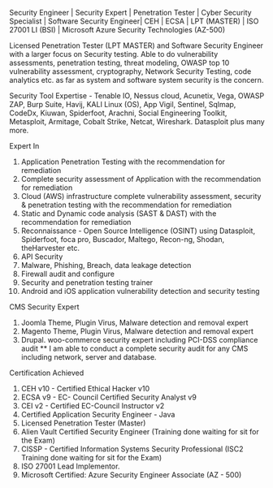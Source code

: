 Security Engineer | Security Expert | Penetration Tester | Cyber Security Specialist | Software Security Engineer| CEH | ECSA | LPT (MASTER) | ISO 27001 LI (BSI) | Microsoft Azure Security Technologies (AZ-500)

Licensed Penetration Tester (LPT MASTER) and Software Security Engineer with a larger focus on Security testing. Able to do vulnerability assessments, penetration testing, threat modeling, OWASP top 10 vulnerability assessment, cryptography, Network Security Testing, code analytics etc. as far as system and software system security is the concern.

Security Tool Expertise - Tenable IO, Nessus cloud, Acunetix, Vega, OWASP ZAP, Burp Suite, Havij, KALI Linux (OS), App Vigil, Sentinel, Sqlmap, CodeDx, Kiuwan, Spiderfoot, Arachni, Social Engineering Toolkit, Metasploit, Armitage, Cobalt Strike, Netcat, Wireshark. Datasploit plus many more.

Expert In

1. Application Penetration Testing with the recommendation for remediation
2. Complete security assessment of Application with the recommendation for remediation
3. Cloud (AWS) infrastructure complete vulnerability assessment, security & penetration testing with the recommendation for remediation
4. Static and Dynamic code analysis (SAST & DAST) with the recommendation for remediation
5. Reconnaissance - Open Source Intelligence (OSINT) using Datasploit, Spiderfoot, foca pro, Buscador, Maltego, Recon-ng, Shodan, theHarvester etc.
6. API Security
7. Malware, Phishing, Breach, data leakage detection
8. Firewall audit and configure
9. Security and penetration testing trainer
10. Android and iOS application vulnerability detection and security testing

CMS Security Expert

1. Joomla Theme, Plugin Virus, Malware detection and removal expert
2. Magento Theme, Plugin Virus, Malware detection and removal expert
3. Drupal. woo-commerce security expert including PCI-DSS compliance audit
** I am able to conduct a complete security audit for any CMS including network, server and database.

Certification Achieved
1. CEH v10 - Certified Ethical Hacker v10
2. ECSA v9 - EC- Council Certified Security Analyst v9
3. CEI v2 - Certified EC-Council Instructor v2
4. Certified Application Security Engineer - Java
5. Licensed Penetration Tester (Master)
6. Alien Vault Certified Security Engineer (Training done waiting for sit for the Exam)
7. CISSP - Certified Information Systems Security Professional (ISC2 Training done waiting for sit for the Exam)
8. ISO 27001 Lead Implementor.
9. Microsoft Certified: Azure Security Engineer Associate (AZ - 500)

